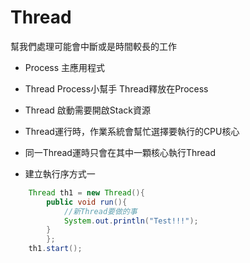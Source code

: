 # Thread
幫我們處理可能會中斷或是時間較長的工作
* Process 主應用程式

* Thread Process小幫手 Thread釋放在Process
* Thread 啟動需要開啟Stack資源
* Thread運行時，作業系統會幫忙選擇要執行的CPU核心
* 同一Thread運時只會在其中一顆核心執行Thread
* 建立執行序方式一
```java
    Thread th1 = new Thread(){
		public void run(){
		    //新Thread要做的事
		    System.out.println("Test!!!");
		}	    
	    };
	th1.start();
```

